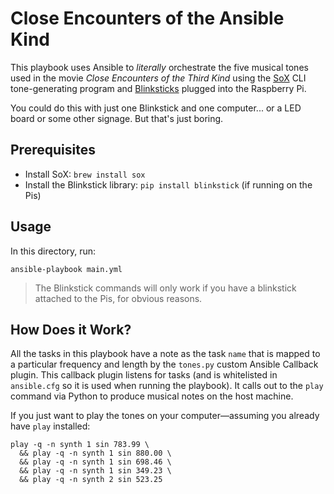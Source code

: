 # Close Encounters of the Ansible Kind

This playbook uses Ansible to _literally_ orchestrate the five musical tones used in the movie _Close Encounters of the Third Kind_ using the [SoX](http://sox.sourceforge.net) CLI tone-generating program and [Blinksticks](https://www.blinkstick.com) plugged into the Raspberry Pi.

You could do this with just one Blinkstick and one computer... or a LED board or some other signage. But that's just boring.

## Prerequisites

  - Install SoX: `brew install sox`
  - Install the Blinkstick library: `pip install blinkstick` (if running on the Pis)

## Usage

In this directory, run:

    ansible-playbook main.yml

> The Blinkstick commands will only work if you have a blinkstick attached to the Pis, for obvious reasons.

## How Does it Work?

All the tasks in this playbook have a note as the task `name` that is mapped to a particular frequency and length by the `tones.py` custom Ansible Callback plugin. This callback plugin listens for tasks (and is whitelisted in `ansible.cfg` so it is used when running the playbook). It calls out to the `play` command via Python to produce musical notes on the host machine.

If you just want to play the tones on your computer—assuming you already have `play` installed:

    play -q -n synth 1 sin 783.99 \
      && play -q -n synth 1 sin 880.00 \
      && play -q -n synth 1 sin 698.46 \
      && play -q -n synth 1 sin 349.23 \
      && play -q -n synth 2 sin 523.25
